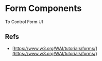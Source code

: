 # Form Components

To Control Form UI

## Refs

- [https://www.w3.org/WAI/tutorials/forms/](https://www.w3.org/WAI/tutorials/forms/)
